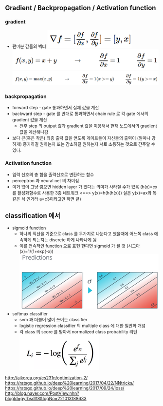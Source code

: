 ## Gradient / Backpropagation / Activation function
### gradient
* 편미분 값들의 벡터
![gradient](images/b1_1.png "gradient")
![gradient](images/b1_2.png "gradient")
![gradient](images/b1_3.png "gradient")

### backpropagation
* forward step - gate 통과하면서 실제 값을 계산
* backward step - gate 를 반대로 통과하면서 chain rule 로 각 gate 에서의 gradient 값을 계산
	* 전후 step 의 output 값과 gradient 값을 이용해서 현재 노드에서의 gradient 값을 계산해나감
* 보다 큰(혹은 작은) 최종 출력 값을 얻도록 게이트들이 자신들의 출력이 (얼마나 강하게) 증가하길 원하는지 또는 감소하길 원하는지 서로 소통하는 것으로 간주할 수 있다.

### Activation function
* 입력 신호의 총 합을 출력신호로 변환하는 함수
* perceptron 과 neural net 의 차이점
* 이거 없이 그냥 쌓으면 hidden layer 가 있다는 의미가 사라질 수가 있음
(h(x)=cx 를 활성화함수로 사용한 3층 네트워크 <==> y(x)=h(h(h(x)))
실은 y(x)=ax와 똑같은 식 인거라 a=c3이라고만 하면 끝)

## classification 에서
* sigmoid function
	* 하나의 직선을 기준으로 class 를 두가지로 나눈다고 했을때에 어느쪽 class 에 속하게 되는지는 discrete 하게 나타나게 됨
	* 이를 연속적인 function 으로 표현 한다면 sigmoid 가 될 것 (시그마(x)=1/(1+exp(-x))
	![sigmoid](images/1_1.png "sigmoid")
* softmax classifier
	* svm 과 더불어 많이 쓰이는 classifier
	* logistic regression classifier 의 multiple class 에 대한 일반화 개념
	* 각 class 의 score 를 받아서 normalized class probability 리턴
	![softmax](images/1_2.png "softmax")






http://aikorea.org/cs231n/optimization-2/
https://ratsgo.github.io/deep%20learning/2017/04/22/NNtricks/
https://ratsgo.github.io/deep%20learning/2017/09/24/loss/
http://blog.naver.com/PostView.nhn?blogId=gyrbsdl18&logNo=221013188633